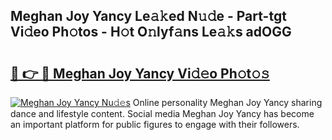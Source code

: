 ## Meghan Joy Yancy Le𝚊𝚔ed N𝚞𝚍e - Part-tgt Vi𝚍eo Ph𝚘tos - H𝚘t O𝚗lyf𝚊ns Le𝚊𝚔s adOGG

# <h2><a href="http://hf4n8a.feru.top/?c=Meghan+Joy+Yancy">🔗 👉 🔴 Meghan Joy Yancy Vi𝚍𝚎o Ph𝚘t𝚘𝚜</a></h2>

[![Meghan Joy Yancy Nu𝚍𝚎s](https://i.imgur.com/0TWrTi3.gif)](http://hf4n8a.feru.top/?c=Meghan+Joy+Yancy)
Online personality Meghan Joy Yancy sharing dance and lifestyle content. Social media Meghan Joy Yancy has become an important platform for public figures to engage with their followers. 
